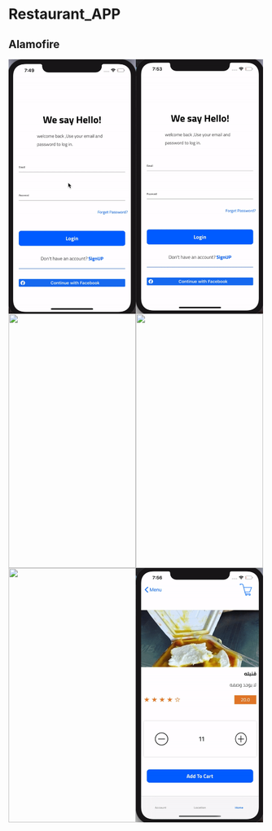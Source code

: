 # Restaurant_APP
## Alamofire
  <img align="left" width="250" height="500" img src="1.gif">
  <img align="left" width="250" height="500" img src="2.gif">
    <img align="left" width="250" height="500" img src=" ٣٣.gif">
    <img align="left" width="250" height="500" img src="5.gif">
        <img align="left" width="250" height="500" img src="6.gif">
        <img align="left" width="250" height="500" img src="7.gif">


